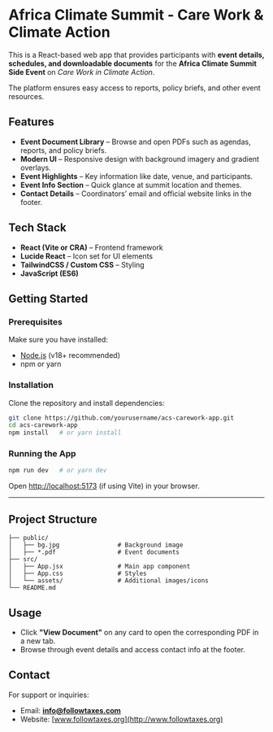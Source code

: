 

#  Africa Climate Summit - Care Work & Climate Action

This is a React-based web app that provides participants with **event details, schedules, and downloadable documents** for the **Africa Climate Summit Side Event** on *Care Work in Climate Action*.

The platform ensures easy access to reports, policy briefs, and other event resources.



##  Features

*  **Event Document Library** – Browse and open PDFs such as agendas, reports, and policy briefs.
*  **Modern UI** – Responsive design with background imagery and gradient overlays.
*  **Event Highlights** – Key information like date, venue, and participants.
*  **Event Info Section** – Quick glance at summit location and themes.
*  **Contact Details** – Coordinators’ email and official website links in the footer.



##  Tech Stack

* **React (Vite or CRA)** – Frontend framework
* **Lucide React** – Icon set for UI elements
* **TailwindCSS / Custom CSS** – Styling
* **JavaScript (ES6)**



##  Getting Started

### Prerequisites

Make sure you have installed:

* [Node.js](https://nodejs.org/) (v18+ recommended)
* npm or yarn

### Installation

Clone the repository and install dependencies:

```bash
git clone https://github.com/yourusername/acs-carework-app.git
cd acs-carework-app
npm install   # or yarn install
```

### Running the App

```bash
npm run dev   # or yarn dev
```

Open [http://localhost:5173](http://localhost:5173) (if using Vite) in your browser.

---

##  Project Structure

```
├── public/
│   ├── bg.jpg                # Background image
│   ├── *.pdf                 # Event documents
├── src/
│   ├── App.jsx               # Main app component
│   ├── App.css               # Styles
│   └── assets/               # Additional images/icons
└── README.md
```



##  Usage

* Click **"View Document"** on any card to open the corresponding PDF in a new tab.
* Browse through event details and access contact info at the footer.



##  Contact

For support or inquiries:

* Email: **[info@followtaxes.com](mailto:info@followtaxes.com)**
* Website: [www.followtaxes.org](http://www.followtaxes.org)


